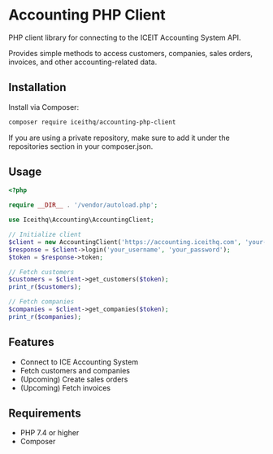 # Accounting PHP Client

PHP client library for connecting to the ICEIT Accounting System API.

Provides simple methods to access customers, companies, sales orders, invoices, and other accounting-related data.

## Installation

Install via Composer:

```bash
composer require iceithq/accounting-php-client
```

If you are using a private repository, make sure to add it under the repositories section in your composer.json.

## Usage

```php
<?php

require __DIR__ . '/vendor/autoload.php';

use Iceithq\Accounting\AccountingClient;

// Initialize client
$client = new AccountingClient('https://accounting.iceithq.com', 'your-api-key');
$response = $client->login('your_username', 'your_password');
$token = $response->token;

// Fetch customers
$customers = $client->get_customers($token);
print_r($customers);

// Fetch companies
$companies = $client->get_companies($token);
print_r($companies);
```

## Features
* Connect to ICE Accounting System
* Fetch customers and companies
* (Upcoming) Create sales orders
* (Upcoming) Fetch invoices

## Requirements
* PHP 7.4 or higher
* Composer